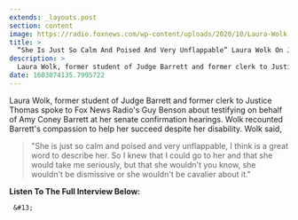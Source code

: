 ```yaml
--- 
extends: _layouts.post 
section: content 
image: https://radio.foxnews.com/wp-content/uploads/2020/10/Laura-Wolk.jpg 
title: > 
  “She Is Just So Calm And Poised And Very Unflappable” Laura Wolk On Judge Amy Coney Barrett 
description: > 
  Laura Wolk, former student of Judge Barrett and former clerk to Justice Thomas spoke to Fox News Radio's Guy Benson about testifying on behalf of Amy Coney Barrett at her senate confirmation hearings.Wolk recounted Barrett's compassion to help her succeed despite her disability.Wolk said,"She is just so calm and poised and very unflappable, I think is a great word to describe her.So I knew that I could go to her and that she would take me seriously, but that she wouldn't you know, she wouldn't be dismissive or she wouldn't be cavalier about it."Listen To The Full Interview Below: 
date: 1603074135.7995722 
--- 
```

<div><p>Laura Wolk, former student of Judge Barrett and former clerk to Justice Thomas spoke to Fox News Radio's Guy Benson about testifying on behalf of Amy Coney Barrett at her senate confirmation hearings. Wolk recounted Barrett's compassion to help her succeed despite her disability. Wolk said, </p>
<blockquote><p>"She is just so calm and poised and very unflappable, I think is a great word to describe her. So I knew that I could go to her and that she would take me seriously, but that she wouldn't you know, she wouldn't be dismissive or she wouldn't be cavalier about it." </p></blockquote>
<p><strong>Listen To The Full Interview Below:</strong> 
</p>

   

<p class="td-g-rec td-g-rec-id-content_bottom">
 
</p>

   

     &#13;
&#13;
&#13;
    <p class="clearfix"></p>&#13;
&#13;
    &#13;
                                                                    &#13;
&#13;
    </div>